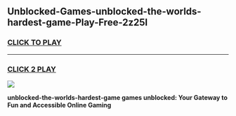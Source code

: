
## Unblocked-Games-unblocked-the-worlds-hardest-game-Play-Free-2z25l
<h3>
<a href="https://premium76.site?title=unblocked-the-worlds-hardest-game&ref=18A1">CLICK TO PLAY</a></h3>
<hr>

<h3>
<a href="https://premium76.site?title=unblocked-the-worlds-hardest-game&ref=18A1">CLICK 2 PLAY</a>
  
</h3>

<a href="https://premium76.site?title=unblocked-the-worlds-hardest-game&ref=18A1"><img src="https://clearcache.store/games.png"></a>


**unblocked-the-worlds-hardest-game games unblocked: Your Gateway to Fun and Accessible Online Gaming**
